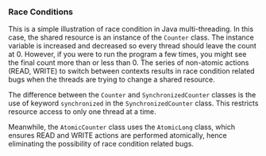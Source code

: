 ### Race Conditions

This is a simple illustration of race condition in Java multi-threading. In this case, the shared resource is an instance of the `Counter` class. The instance variable is increased and decreased so every thread should leave the count at 0. However, if you were to run the program a few times, you might see the final count more than or less than 0. The series of non-atomic actions (READ, WRITE) to switch between contexts results in race condition related bugs when the threads are trying to change a shared resource.

The difference between the `Counter` and `SynchronizedCounter` classes is the use of keyword `synchronized` in the `SynchronizedCounter` class. This restricts resource access to only one thread at a time.

Meanwhile, the `AtomicCounter` class uses the `AtomicLong` class, which ensures READ and WRITE actions are performed atomically, hence eliminating the possibility of race condition related bugs.
